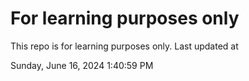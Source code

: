 # For learning purposes only
This repo is for learning purposes only.
Last updated at

Sunday, June 16, 2024 1:40:59 PM

